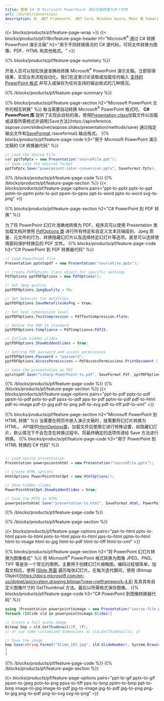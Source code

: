 ```yaml
---
title: 使用 C# 将 Microsoft PowerPoint 演示文稿转换为多个文件
url: /zh/net/conversion/
description: 在 .NET Framework、.NET Core、Windows Azure、Mono 或 Xamarin 平台上将 Microsoft PowerPoint 幻灯片转换为不同的文件，包括 PDF、HTML 和图像格式。
---
```


{{< blocks/products/pf/feature-page-wrap >}}
{{< blocks/products/pf/i18n/feature-page-header h1="Microsoft<sup>®</sup> 通过 C# 转换 PowerPoint 演示文稿" h2="用于不同转换情况的 C# 源代码，可将文件转换为图像、PDF、HTML 和其他格式。" >}}

{{% blocks/products/pf/feature-page-summary %}}

开发人员可以轻松快速准确地转换 Microsoft<sup>®</sup> PowerPoint 演示文稿。立即获得结果，实现业务流程自动化。我们在这里讨论读取或加载任何输入 [支持的 PowerPoint 格式](https://docs.aspose.com/slides/net/supported-file-formats/) 并写入或保存为任何支持的输出格式的几种情况。 

{{% /blocks/products/pf/feature-page-summary  %}}

{{% blocks/products/pf/feature-page-section  h2="Microsoft PowerPoint 文件的相互转换" %}}
每当需要自动转换 Microsoft<sup>®</sup> PowerPoint 格式时。 **C# PowerPoint 库** 提供了实现此目标的类。使用[Presentation class](https://apireference.aspose.com/net/slides/aspose.slides/presentation)加载文件以加载或读取所需格式并调用[Save方法](https://apireference. aspose.com/slides/net/aspose.slides/presentation/methods/save) 通过指定输出文件和[SaveFormat](https://apireference.aspose.com/slides/net/aspose.slides.export) /saveformat).输出格式。 
{{% blocks/products/pf/feature-page-code h3="用于 Microsoft PowerPoint 演示文稿的 C# 转换器代码" %}}

```cs
// Load the Source File
var pptToPptx = new Presentation("sourceFile.ppt");
// Save into the desired format
pptToPptx.Save("powerpoiont-inter-conversion.pptx", SaveFormat.Pptx);   
```
{{% /blocks/products/pf/feature-page-code  %}}
{{% /blocks/products/pf/feature-page-section %}}
{{< blocks/products/pf/feature-page-options pairs="ppt-to-pptx pptx-to-ppt potm-to-pptm potx-to-pot ppsm-to-ppsx ppt-to-word pptx-to-word svg-to-png" >}}


{{% blocks/products/pf/feature-page-section  h2="C# PowerPoint 到 PDF 转换" %}}

为了将 PowerPoint 幻灯片准确地转换为 PDF，程序员可以使用 Presentation 类加载文档并使用 [PdfOptions 类](https://apireference.aspose.com/slides/net/aspose.slides.export/pdfoptions) 进行所有特定和自定义文本压缩级别、Jpeg 质量、元文件的行为、转换隐藏幻灯片以及选择特定幻灯片等选项。甚至可以选择使用密码保护转换后的 PDF 文件。
{{% blocks/products/pf/feature-page-code h3="C# PowerPoint 到 PDF 转换器代码" %}}

```cs
// Load PowerPoint file
Presentation pptxtopdf = new Presentation("sourceFile.pptx");

// Create PdfOptions class object for specific settings
PdfOptions pptPDFOptions = new PdfOptions();

// Set Jpeg quality
pptPDFOptions.JpegQuality = 90;

// Set behavior for metafiles
pptPDFOptions.SaveMetafilesAsPng = true;

// Set text compression level
pptPDFOptions.TextCompression = PdfTextCompression.Flate;

// Define the PDF 15 standard
pptPDFOptions.Compliance = PdfCompliance.Pdf15;

// Include hidden slides
pptPDFOptions.ShowHiddenSlides = true;

// Setting PDF password and access permissions
pptPDFOptions.Password = "password";
pptPDFOptions.AccessPermissions = PdfAccessPermissions.PrintDocument | PdfAccessPermissions.HighQualityPrint;

// Save the presentation as PDF
pptxtopdf.Save("csharp-PowerPoint-to.pdf", SaveFormat.Pdf, pptPDFOptions);

```
{{% /blocks/products/pf/feature-page-code  %}}
{{% /blocks/products/pf/feature-page-section %}}
{{< blocks/products/pf/feature-page-options pairs="ppt-to-pdf pptx-to-pdf ppsm-to-pdf potx-to-pdf ppsx-to-pdf pps-to-pdf pptm-to-pdf pdf-to-html pdf-to-image pdf-to-jpg pdf-to-png pdf-to-svg pdf-to-tiff pdf-to-xml" >}}


{{% blocks/products/pf/feature-page-section  h2="Microsoft PowerPoint 到 HTML 转换" %}}
当需要在网页中嵌入演示文稿时，就需要将幻灯片转换为 HTML。 API提供[HtmlOptions类](https://apireference.aspose.com/slides/net/aspose.slides.export/htmloptions)，加载文件后使用它进行特殊设置，如隐藏幻灯片，默认情况下不会包含在转换过程中。将最终确定的选项传递给 Save 方法进行转换。
{{% blocks/products/pf/feature-page-code h3="用于 PowerPoint 到 HTML 转换的 C# 代码" %}}

```cs

// Load source presentation 
Presentation powerpoiontohtml = new Presentation("sourceFile.pptx");

// Create HTML options
HtmlOptions PowerPointhtmlOpt = new HtmlOptions();

// Show hidden slides
PowerPointhtmlOpt.ShowHiddenSlides = true;

// Save the PPTX as HTML
powerpoiontohtml.Save("presentation-to.html", SaveFormat.Html, PowerPointhtmlOpt); 

```
{{% /blocks/products/pf/feature-page-code %}}

{{% /blocks/products/pf/feature-page-section %}}

{{< blocks/products/pf/feature-page-options pairs="ppt-to-html pptx-to-html ppsm-to-html potx-to-html ppsx-to-html pps-to-html pptm-to-html html-to-image html-to-jpg html-to-pdf html-to-tiff html-to-xml" >}}

{{% blocks/products/pf/feature-page-section  h2="将 PowerPoint 幻灯片转换为图像格式" %}}
将 Microsoft<sup>®</sup> PowerPoint 格式转换为图像 JPEG、PNG、TIFF 等是另一个常见的用例，主要用于创建幻灯片缩略图。编码过程很简单。加载文档后，使用 [ISlide 界面](https://apireference.aspose.com/net/slides/aspose.slides/islide) 遍历每张幻灯片。在每次迭代期间，使用 (Bitmap Object)[https://docs.microsoft.com/en-us/dotnet/api/system.drawing.bitmap?view=netframework-4.8] 及其具有自定义图像尺寸的 GetThumbnail 方法。最后以所需格式保存图像。
{{% blocks/products/pf/feature-page-code h3="C# PowerPoint 到图像转换器代码" %}}
```cs
using (Presentation powerpointtoimage = new Presentation("source-file.ppt")){
foreach (ISlide sld in powerpointtoimage.Slides){

// Create a full scale image
Bitmap bmp = sld.GetThumbnail(1f, 1f);
// or use some customized dimensions as sld.GetThumbnail(x, y)

// Save the image
bmp.Save(string.Format("Slide_{0}.jpg", sld.SlideNumber), System.Drawing.Imaging.ImageFormat.Jpeg);
}
}
```
{{% /blocks/products/pf/feature-page-code %}}
{{% /blocks/products/pf/feature-page-section %}}

{{< blocks/products/pf/feature-page-options pairs="ppt-to-gif pptx-to-gif ppsm-to-jpeg potx-to-png ppsx-to-tiff pps-to-bmp pptm-to-bmp ppt-to-bmp image-to-jpg image-to-pdf jpg-to-image jpg-to-pdf jpg-to-png png-to-jpg png-to-pdf png-to-svg svg-to-png" >}}